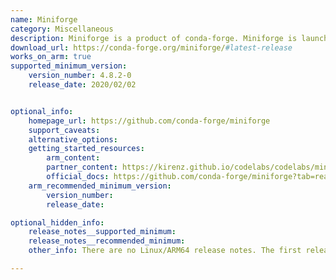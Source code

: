 ```yaml
---
name: Miniforge
category: Miscellaneous
description: Miniforge is a product of conda-forge. Miniforge is launched with a vision to provide Miniconda-like installers, with the added feature of conda-forge. Miniforge is the easiest way to get started with conda-forge.
download_url: https://conda-forge.org/miniforge/#latest-release
works_on_arm: true
supported_minimum_version:
    version_number: 4.8.2-0
    release_date: 2020/02/02


optional_info:
    homepage_url: https://github.com/conda-forge/miniforge
    support_caveats:
    alternative_options:
    getting_started_resources:
        arm_content:
        partner_content: https://kirenz.github.io/codelabs/codelabs/miniforge-setup/#0
        official_docs: https://github.com/conda-forge/miniforge?tab=readme-ov-file#install
    arm_recommended_minimum_version:
        version_number:
        release_date:

optional_hidden_info:
    release_notes__supported_minimum:
    release_notes__recommended_minimum:
    other_info: There are no Linux/ARM64 release notes. The first release of miniforge, i.e. 4.8.2-0, rolls out AArch64 installer. Kindly find it [here](https://conda-forge.org/miniforge/#4.8.2-0).

---
```

